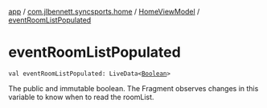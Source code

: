 [app](../../index.md) / [com.jlbennett.syncsports.home](../index.md) / [HomeViewModel](index.md) / [eventRoomListPopulated](./event-room-list-populated.md)

# eventRoomListPopulated

`val eventRoomListPopulated: LiveData<`[`Boolean`](https://kotlinlang.org/api/latest/jvm/stdlib/kotlin/-boolean/index.html)`>`

The public and immutable boolean. The Fragment observes changes in this variable to know when to read the roomList.

